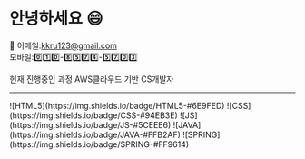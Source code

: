 # 안녕하세요 :smile:


:speech_balloon:
이메일:kkru123@gmail.com<br>
모바일::zero::one::zero:-:eight::five::seven::four:-:five::seven::zero::three:


현재 진행중인 과정
AWS클라우드 기반 CS개발자
<hr>
![HTML5](https://img.shields.io/badge/HTML5-#6E9FED)
![CSS](https://img.shields.io/badge/CSS-#94EB3E)
![JS](https://img.shields.io/badge/JS-#5CEEE6)
![JAVA](https://img.shields.io/badge/JAVA-#FFB2AF)
![SPRING](https://img.shields.io/badge/SPRING-#FF9614)





<!--
**kkru123/kkru123** is a ✨ _special_ ✨ repository because its `README.md` (this file) appears on your GitHub profile.

Here are some ideas to get you started:

- 🔭 I’m currently working on ...
- 🌱 I’m currently learning ...
- 👯 I’m looking to collaborate on ...
- 🤔 I’m looking for help with ...
- 💬 Ask me about ...
- 📫 How to reach me: ...
- 😄 Pronouns: ...
- ⚡ Fun fact: ...
-->

